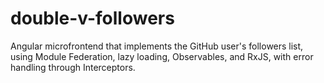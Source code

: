 # double-v-followers
 Angular microfrontend that implements the GitHub user's followers list, using Module Federation, lazy loading, Observables, and RxJS, with error handling through Interceptors.
